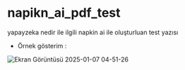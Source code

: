 # napikn_ai_pdf_test
yapayzeka nedir ile ilgili napkin ai ile oluşturluan test yazısı
 - Örnek gösterim : 


![Ekran Görüntüsü 2025-01-07 04-51-26](https://github.com/user-attachments/assets/ef68defb-afb9-4b54-a185-08389689f264)
